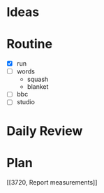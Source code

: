 # Ideas
# Routine
- [x] run
- [ ] words
	- squash
	- blanket
- [ ] bbc
- [ ] studio
# Daily Review

# Plan
[[3720, Report measurements]]